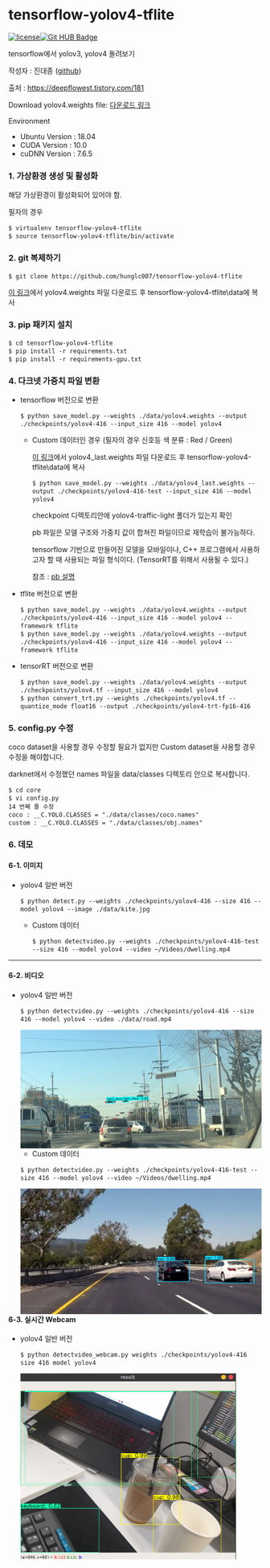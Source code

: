 # tensorflow-yolov4-tflite 

[![license](https://img.shields.io/github/license/mashape/apistatus.svg)](LICENSE)[![Git HUB Badge](http://img.shields.io/badge/-Tech%20blog-black?style=flat-square&logo=github&link=https://github.com/jdj2261)](https://github.com/jdj2261)

tensorflow에서 yolov3, yolov4 돌려보기

작성자 : 진대종 ([github](https://github.com/jdj2261))

출처 : https://deepflowest.tistory.com/181

Download yolov4.weights file: [다운로드 링크](https://drive.google.com/open?id=1cewMfusmPjYWbrnuJRuKhPMwRe_b9PaT)

Environment

- Ubuntu Version : 18.04
- CUDA Version : 10.0
- cuDNN Version :  7.6.5



### 1. 가상환경 생성 및 활성화

해당 가상환경이 활성화되어 있어야 함.

필자의 경우 

~~~
$ virtualenv tensorflow-yolov4-tflite
$ source tensorflow-yolov4-tflite/bin/activate
~~~



### 2. git 복제하기

~~~
$ git clone https://github.com/hunglc007/tensorflow-yolov4-tflite
~~~

[이 링크](https://drive.google.com/open?id=1cewMfusmPjYWbrnuJRuKhPMwRe_b9PaT )에서 yolov4.weights 파일 다운로드 후 tensorflow-yolov4-tflite\data에 복사



### 3. pip 패키지 설치

~~~
$ cd tensorflow-yolov4-tflite
$ pip install -r requirements.txt
$ pip install -r requirements-gpu.txt
~~~



### 4. 다크넷 가중치 파일 변환

- tensorflow 버전으로 변환

  ~~~
  $ python save_model.py --weights ./data/yolov4.weights --output ./checkpoints/yolov4-416 --input_size 416 --model yolov4
  ~~~

  - Custom 데이터인 경우 (필자의 경우 신호등 색 분류 : Red / Green)

    [이 링크](https://drive.google.com/file/d/1hMuYb1WpkIsJU9u_5R3hMboBNVRxb3Ub/view?usp=sharing)에서 yolov4_last.weights 파일 다운로드 후 tensorflow-yolov4-tflite\data에 복사

    ~~~
    $ python save_model.py --weights ./data/yolov4_last.weights --output ./checkpoints/yolov4-416-test --input_size 416 --model yolov4
    ~~~

    checkpoint 디렉토리안에 yolov4-traffic-light 폴더가 있는지 확인

    pb 파일은 모델 구조와 가중치 값이 합쳐진 파일이므로 재학습이 불가능하다.

    tensorflow 기반으로 만들어진 모델을 모바일이나, C++ 프로그램에서 사용하고자 할 때 사용되는 파일 형식이다. (TensorRT를 위해서 사용될 수 있다.)

    참조 : [pb 설명](https://eehoeskrap.tistory.com/343)

- tflite 버전으로 변환

  ~~~
  $ python save_model.py --weights ./data/yolov4.weights --output ./checkpoints/yolov4-416 --input_size 416 --model yolov4 --framework tflite
  $ python save_model.py --weights ./data/yolov4.weights --output ./checkpoints/yolov4-416 --input_size 416 --model yolov4 --framework tflite
  ~~~

- tensorRT 버전으로 변환

  ~~~
  $ python save_model.py --weights ./data/yolov4.weights --output ./checkpoints/yolov4.tf --input_size 416 --model yolov4
  $ python convert_trt.py --weights ./checkpoints/yolov4.tf --quantize_mode float16 --output ./checkpoints/yolov4-trt-fp16-416
  ~~~



### 5. config.py 수정

coco dataset을 사용할 경우 수정할 필요가 없지만 Custom dataset을 사용할 경우 수정을 해야합니다.

darknet에서 수정했던 names 파일을 data/classes 디렉토리 안으로 복사합니다.

~~~
$ cd core
$ vi config.py
14 번째 줄 수정
coco : __C.YOLO.CLASSES = "./data/classes/coco.names" 
custom : __C.YOLO.CLASSES = "./data/classes/obj.names" 
~~~



### 6. 데모

#### 6-1. 이미지

- yolov4 일반 버전

  ~~~
  $ python detect.py --weights ./checkpoints/yolov4-416 --size 416 --model yolov4 --image ./data/kite.jpg
  ~~~

  - Custom 데이터

    ~~~
    $ python detectvideo.py --weights ./checkpoints/yolov4-416-test --size 416 --model yolov4 --video ~/Videos/dwelling.mp4 
    ~~~

    


---

#### 6-2. 비디오

- yolov4 일반 버전

  ~~~
  $ python detectvideo.py --weights ./checkpoints/yolov4-416 --size 416 --model yolov4 --video ./data/road.mp4
  ~~~

  <img src="images/tensorflow-yolov4-output.png" alt="image-20210222161048521" align="left" style="zoom:67%;" />

  - Custom 데이터

  ~~~
  $ python detectvideo.py --weights ./checkpoints/yolov4-416-test --size 416 --model yolov4 --video ~/Videos/dwelling.mp4 
  ~~~

  <img src="images/tensorflow-yolov4-ouput2.png" alt="image-output" align="left" style="zoom:67%;" />

---

#### 6-3. 실시간 Webcam

- yolov4 일반 버전

  ~~~
  $ python detectvideo_webcam.py weights ./checkpoints/yolov4-416 size 416 model yolov4
  ~~~

  <img src="images/tensorflow-yolov4-output3.png" alt="image-20210222161853895" align="left" style="zoom:67%;" />

  